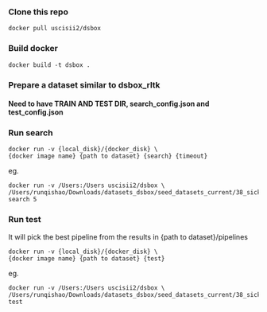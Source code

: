 ### Clone this repo

```
docker pull uscisii2/dsbox
```

### Build docker
```
docker build -t dsbox .
```

### Prepare a dataset similar to dsbox_rltk
#### Need to have TRAIN AND TEST DIR, search_config.json and test_config.json

### Run search
```
docker run -v {local_disk}/{docker_disk} \
{docker image name} {path to dataset} {search} {timeout}
```
eg.
```
docker run -v /Users:/Users uscisii2/dsbox \
/Users/runqishao/Downloads/datasets_dsbox/seed_datasets_current/38_sick search 5
```

### Run test
It will pick the best pipeline from the results in {path to dataset}/pipelines
```
docker run -v {local_disk}/{docker_disk} \
{docker image name} {path to dataset} {test}
```

eg.
```
docker run -v /Users:/Users uscisii2/dsbox \
/Users/runqishao/Downloads/datasets_dsbox/seed_datasets_current/38_sick test
```
